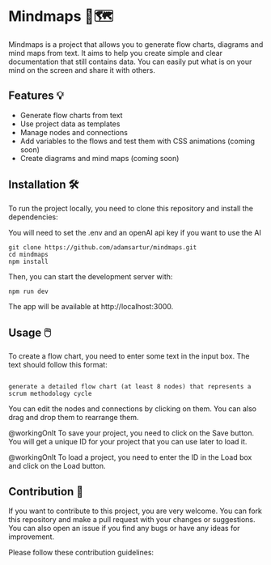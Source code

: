 <h1>Mindmaps 🧠🗺️</h1>
<p>Mindmaps is a project that allows you to generate flow charts, diagrams and mind maps from text. It aims to help you create simple and clear documentation that still contains data. You can easily put what is on your mind on the screen and share it with others.</p>
<h2>Features 💡</h2>
<ul>
<li>Generate flow charts from text</li>
<li>Use project data as templates</li>
<li>Manage nodes and connections</li>
<li>Add variables to the flows and test them with CSS animations (coming soon)</li>
<li>Create diagrams and mind maps (coming soon)</li>
</ul>
<h2>Installation 🛠️</h2>
<p>To run the project locally, you need to clone this repository and install the dependencies:</p>
<p>You will need to set the .env and an openAI api key if you want to use the AI</p>
<pre><code class="language-bash">git <span class="hljs-built_in">clone</span> https://github.com/adamsartur/mindmaps.git
<span class="hljs-built_in">cd</span> mindmaps
npm install
</code></pre>
<p>Then, you can start the development server with:</p>
<pre><code class="language-bash">npm run dev
</code></pre>
<p>The app will be available at http://localhost:3000.</p>
<h2>Usage 🖱️</h2>
<p>To create a flow chart, you need to enter some text in the input box. The text should follow this format:</p>
<pre><code class="language-text">
generate a detailed flow chart (at least 8 nodes) that represents a scrum methodology cycle
</code></pre>
<p>You can edit the nodes and connections by clicking on them. You can also drag and drop them to rearrange them.</p>
<p>@workingOnIt To save your project, you need to click on the Save button. You will get a unique ID for your project that you can use later to load it.</p>
<p>@workingOnIt To load a project, you need to enter the ID in the Load box and click on the Load button.</p>
<h2>Contribution 🙌</h2>
<p>If you want to contribute to this project, you are very welcome. You can fork this repository and make a pull request with your changes or suggestions. You can also open an issue if you find any bugs or have any ideas for improvement.</p>
<p>Please follow these contribution guidelines:</p>
